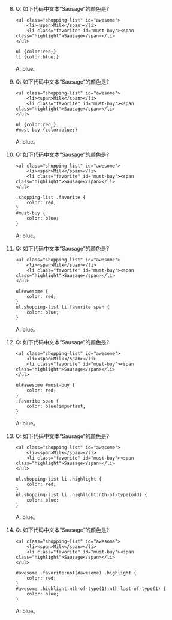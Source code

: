 8. Q: 如下代码中文本“Sausage”的颜色是?
    
    ```
    <ul class="shopping-list" id="awesome">
        <li><span>Milk</span></li>
        <li class="favorite" id="must-buy"><span class="highlight">Sausage</span></li>
    </ul>
    ```
    
    ```
    ul {color:red;}
    li {color:blue;}
    ```
    
    A: blue。
    
9. Q: 如下代码中文本“Sausage”的颜色是?
    
    ```
    <ul class="shopping-list" id="awesome">
        <li><span>Milk</span></li>
        <li class="favorite" id="must-buy"><span class="highlight">Sausage</span></li>
    </ul>
    ```
    
    ```
    ul {color:red;}
    #must-buy {color:blue;}
    ```
    
    A: blue。
    
10. Q: 如下代码中文本“Sausage”的颜色是?
    
    ```
    <ul class="shopping-list" id="awesome">
        <li><span>Milk</span></li>
        <li class="favorite" id="must-buy"><span class="highlight">Sausage</span></li>
    </ul>
    ```
    
    ```
    .shopping-list .favorite {
        color: red;
    }
    #must-buy {
        color: blue;
    }
    ```
    
    A: blue。
    
11. Q: 如下代码中文本“Sausage”的颜色是?
    
    ```
    <ul class="shopping-list" id="awesome">
        <li><span>Milk</span></li>
        <li class="favorite" id="must-buy"><span class="highlight">Sausage</span></li>
    </ul>
    ```
    
    ```
    ul#awesome {
        color: red;
    }
    ul.shopping-list li.favorite span {
        color: blue;
    }
    ```
    
    A: blue。
    
12. Q: 如下代码中文本“Sausage”的颜色是?
    
    ```
    <ul class="shopping-list" id="awesome">
        <li><span>Milk</span></li>
        <li class="favorite" id="must-buy"><span class="highlight">Sausage</span></li>
    </ul>
    ```
    
    ```
    ul#awesome #must-buy {
        color: red;
    }
    .favorite span {
        color: blue!important;
    }
    ```
    
    A: blue。
    
13. Q: 如下代码中文本“Sausage”的颜色是?
    
    ```
    <ul class="shopping-list" id="awesome">
        <li><span>Milk</span></li>
        <li class="favorite" id="must-buy"><span class="highlight">Sausage</span></li>
    </ul>
    ```
    
    ```
    ul.shopping-list li .highlight {
        color: red;
    }
    ul.shopping-list li .highlight:nth-of-type(odd) {
        color: blue;
    }
    ```
    
    A: blue。
    
14. Q: 如下代码中文本“Sausage”的颜色是?
    
    ```
    <ul class="shopping-list" id="awesome">
        <li><span>Milk</span></li>
        <li class="favorite" id="must-buy"><span class="highlight">Sausage</span></li>
    </ul>
    ```
    
    ```
    #awesome .favorite:not(#awesome) .highlight {
        color: red;
    }
    #awesome .highlight:nth-of-type(1):nth-last-of-type(1) {
        color: blue;
    }
    ```
    
    A: blue。